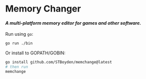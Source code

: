 # Memory Changer

#### _A multi-platform memory editor for games and other software._

Run using `go`:

```bash
go run ./bin
```

Or install to GOPATH/GOBIN:

```bash
go install github.com/STBoyden/memchange@latest
# then run
memchange
```
